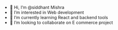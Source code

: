 - 👋 Hi, I’m @siddhant Mishra
- 👀 I’m interested in Web development 
- 🌱 I’m currently learning React and backend tools
- 💞️ I’m looking to collaborate on E commerce project 




